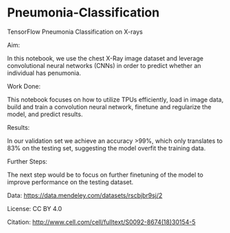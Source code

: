 # Pneumonia-Classification
TensorFlow Pneumonia Classification on X-rays

Aim:

In this notebook, we use the chest X-Ray image dataset and leverage convolutional neural networks (CNNs) in order to predict whether an individual has penumonia.

Work Done:

This notebook focuses on how to utilize TPUs efficiently, load in image data, build and train a convolution neural network, finetune and regularize the model, and predict results.

Results:

In our validation set we achieve an accuracy >99%, which only translates to 83% on the testing set, suggesting the model overfit the training data.

Further Steps:

The next step would be to focus on further finetuning of the model to improve performance on the testing dataset.

Data: https://data.mendeley.com/datasets/rscbjbr9sj/2

License: CC BY 4.0

Citation: http://www.cell.com/cell/fulltext/S0092-8674(18)30154-5
